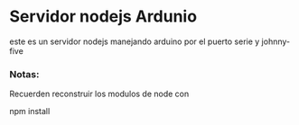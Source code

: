 # Servidor nodejs Ardunio

este es un servidor nodejs manejando arduino por el puerto serie y johnny-five


### Notas:

Recuerden reconstruir los modulos de node con 

npm install